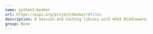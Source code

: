 ```yaml
---
name: python2-beaker
url: https://pypi.org/project/Beaker/#files
description: A Session and Caching library with WSGI Middleware.
group: None
---
```

